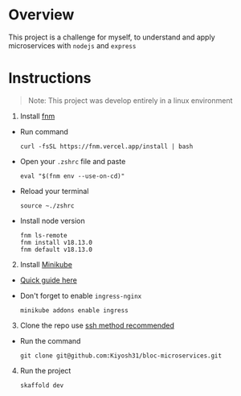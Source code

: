 # Overview

This project is a challenge for myself, to understand and apply microservices with `nodejs` and `express`

# Instructions

> Note: This project was develop entirely in a linux environment

1. Install [fnm](https://github.com/Schniz/fnm)

- Run command
  ```console
  curl -fsSL https://fnm.vercel.app/install | bash
  ```
- Open your `.zshrc` file and paste
  ```console
  eval "$(fnm env --use-on-cd)"
  ```
- Reload your terminal
  ```console
  source ~./zshrc
  ```
- Install node version
  ```console
  fnm ls-remote
  fnm install v18.13.0
  fnm default v18.13.0
  ```

2. Install [Minikube](https://minikube.sigs.k8s.io/docs/start/)

- [Quick guide here](https://www.linuxtechi.com/how-to-install-minikube-on-ubuntu/)

- Don't forget to enable `ingress-nginx`
  ```console
  minikube addons enable ingress
  ```

3. Clone the repo use [ssh method recommended](https://docs.github.com/es/authentication/connecting-to-github-with-ssh/generating-a-new-ssh-key-and-adding-it-to-the-ssh-agent)

- Run the command

  ```console
  git clone git@github.com:Kiyosh31/bloc-microservices.git
  ```

4. Run the project

   ```console
   skaffold dev
   ```
